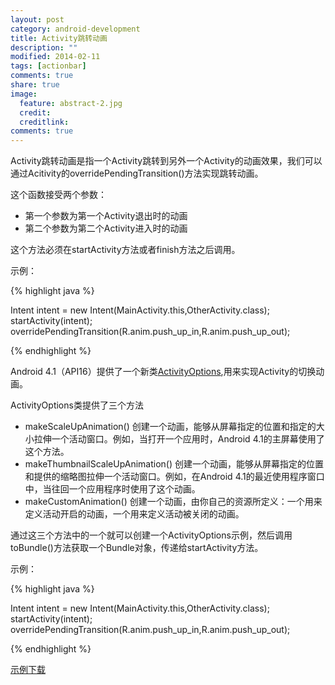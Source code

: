 ```yaml
---
layout: post
category: android-development
title: Activity跳转动画
description: ""
modified: 2014-02-11
tags: [actionbar]
comments: true
share: true
image:
  feature: abstract-2.jpg
  credit: 
  creditlink: 
comments: true
---
```

Activity跳转动画是指一个Activity跳转到另外一个Activity的动画效果，我们可以通过Acitivity的overridePendingTransition()方法实现跳转动画。

这个函数接受两个参数：

* 第一个参数为第一个Activity退出时的动画
* 第二个参数为第二个Activity进入时的动画

这个方法必须在startActivity方法或者finish方法之后调用。

示例：


{% highlight java %}

Intent intent = new Intent(MainActivity.this,OtherActivity.class);
startActivity(intent);
overridePendingTransition(R.anim.push_up_in,R.anim.push_up_out);

{% endhighlight %}

Android 4.1（API16）提供了一个新类[ActivityOptions](http://developer.android.com/reference/android/app/ActivityOptions.html),用来实现Activity的切换动画。

ActivityOptions类提供了三个方法

* makeScaleUpAnimation()
创建一个动画，能够从屏幕指定的位置和指定的大小拉伸一个活动窗口。例如，当打开一个应用时，Android 4.1的主屏幕使用了这个方法。
* makeThumbnailScaleUpAnimation()
创建一个动画，能够从屏幕指定的位置和提供的缩略图拉伸一个活动窗口。例如，在Android 4.1的最近使用程序窗口中，当往回一个应用程序时使用了这个动画。
* makeCustomAnimation()
创建一个动画，由你自己的资源所定义：一个用来定义活动开启的动画，一个用来定义活动被关闭的动画。

通过这三个方法中的一个就可以创建一个ActivityOptions示例，然后调用toBundle()方法获取一个Bundle对象，传递给startActivity方法。

示例：


{% highlight java %}

Intent intent = new Intent(MainActivity.this,OtherActivity.class);
startActivity(intent);
overridePendingTransition(R.anim.push_up_in,R.anim.push_up_out);

{% endhighlight %}


<div markdown="0"><a href="https://github.com/ITBox/ActivityTransitionAnimationSample" class="btn btn-info">示例下载</a></div>


